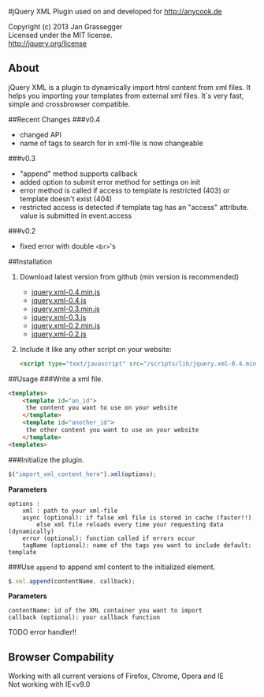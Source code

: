 #jQuery XML Plugin
used on and developed for http://anycook.de

Copyright (c) 2013 Jan Grassegger  
Licensed under the MIT license.  
http://jquery.org/license 

## About
jQuery XML is a plugin to dynamically import html content from xml files. It helps you importing your templates from external xml files. It`s very fast, simple and crossbrowser compatible. 

##Recent Changes
###v0.4
- changed API 
- name of tags to search for in xml-file is now changeable

###v0.3
- "append" method supports callback
- added option to submit error method for settings on init
- error method is called if access to template is restricted (403) or template doesn't exist (404)
- restricted access is detected if template tag has an "access" attribute. value is submitted in event.access

###v0.2
- fixed error with double ```<br>```'s
 
 
##Installation
1. Download latest version from github (min version is recommended)
	- [jquery.xml-0.4.min.js](http://cloud.github.com/downloads/gesundkrank/jquery.xml/jquery.xml-0.4.min.js)
	- [jquery.xml-0.4.js](http://cloud.github.com/downloads/gesundkrank/jquery.xml/jquery.xml-0.4.js)
	- [jquery.xml-0.3.min.js](http://cloud.github.com/downloads/gesundkrank/jquery.xml/jquery.xml-0.3.min.js)
	- [jquery.xml-0.3.js](http://cloud.github.com/downloads/gesundkrank/jquery.xml/jquery.xml-0.3.js)
	- [jquery.xml-0.2.min.js](http://cloud.github.com/downloads/gesundkrank/jquery.xml/jquery.xml-0.2.min.js)
	- [jquery.xml-0.2.js](http://cloud.github.com/downloads/gesundkrank/jquery.xml/jquery.xml-0.2.js)
2. Include it like any other script on your website:

	```html
	<script type="text/javascript" src="/scripts/lib/jquery.xml-0.4.min.js"></script>
	```

##Usage
###Write a xml file.	
```html
<templates>
	<template id="an_id">
	 the content you want to use on your website
	</template>
	<template id="another_id">
	 the other content you want to use on your website
	</template>
<templates>
```
	
###Initialize the plugin.
```javascript
$("import_xml_content_here").xml(options);
```
**Parameters**
```
options :
	xml : path to your xml-file
	async (optional): if false xml file is stored in cache (faster!!) 
		else xml file reloads every time your requesting data (dynamically)
	error (optional): function called if errors occur
	tagName (optional): name of the tags you want to include default: template
```
	
###Use ```append``` to append xml content to the initialized element.
```javascript
$.xml.append(contentName, callback);
```
**Parameters**
```
contentName: id of the XML container you want to import
callback (optional): your callback function
```
	
TODO error handler!!
## Browser Compability
Working with all current versions of Firefox, Chrome, Opera and IE  
Not working with IE<v9.0
